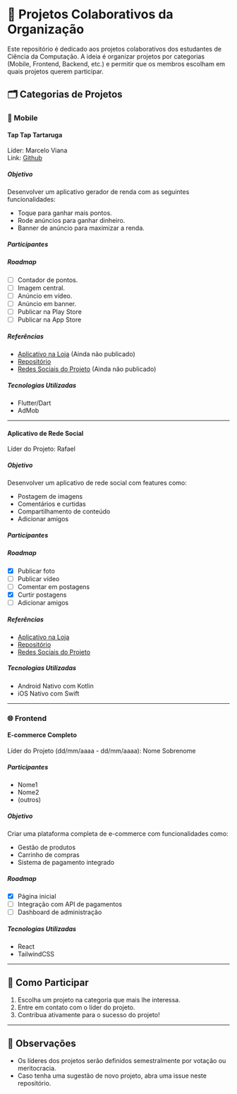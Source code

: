 # 🚀 Projetos Colaborativos da Organização  

Este repositório é dedicado aos projetos colaborativos dos estudantes de Ciência da Computação. A ideia é organizar projetos por categorias (Mobile, Frontend, Backend, etc.) e permitir que os membros escolham em quais projetos querem participar.

## 🗂️ Categorias de Projetos  

### 📱 Mobile  

#### **Tap Tap Tartaruga**  
Líder: Marcelo Viana
<br> Link: [Github](https://github.com/alunos-uninter/mobile-admob/tree/main)

##### **Objetivo**  
Desenvolver um aplicativo gerador de renda com as seguintes funcionalidades:
- Toque para ganhar mais pontos.
- Rode anúncios para ganhar dinheiro.
- Banner de anúncio para maximizar a renda. 

##### **Participantes**  


##### **Roadmap**  
- [ ] Contador de pontos.
- [ ] Imagem central.
- [ ] Anúncio em vídeo.
- [ ] Anúncio em banner.
- [ ] Publicar na Play Store  
- [ ] Publicar na App Store

##### **Referências**  
- [Aplicativo na Loja](#) (Ainda não publicado)
- [Repositório](#)  
- [Redes Sociais do Projeto](#) (Ainda não publicado)

##### **Tecnologias Utilizadas**  
- Flutter/Dart   
- AdMob

---

#### **Aplicativo de Rede Social**  
Líder do Projeto: Rafael   

##### **Objetivo**  
Desenvolver um aplicativo de rede social com features como:  
- Postagem de imagens  
- Comentários e curtidas  
- Compartilhamento de conteúdo  
- Adicionar amigos  

##### **Participantes**  


##### **Roadmap**  
- [x] Publicar foto  
- [ ] Publicar vídeo  
- [ ] Comentar em postagens  
- [x] Curtir postagens  
- [ ] Adicionar amigos  

##### **Referências**  
- [Aplicativo na Loja](#)  
- [Repositório](#)  
- [Redes Sociais do Projeto](#)  

##### **Tecnologias Utilizadas**  
- Android Nativo com Kotlin  
- iOS Nativo com Swift  

---

### 🌐 Frontend  

#### **E-commerce Completo**  
Líder do Projeto (dd/mm/aaaa - dd/mm/aaaa): Nome Sobrenome  

##### **Participantes**  
- Nome1  
- Nome2  
- (outros)  

##### **Objetivo**  
Criar uma plataforma completa de e-commerce com funcionalidades como:  
- Gestão de produtos  
- Carrinho de compras  
- Sistema de pagamento integrado  

##### **Roadmap**  
- [x] Página inicial  
- [ ] Integração com API de pagamentos  
- [ ] Dashboard de administração  

##### **Tecnologias Utilizadas**  
- React  
- TailwindCSS  

---

## 👥 Como Participar  
1. Escolha um projeto na categoria que mais lhe interessa.  
2. Entre em contato com o líder do projeto.  
3. Contribua ativamente para o sucesso do projeto!  

---

## 📑 Observações  
- Os líderes dos projetos serão definidos semestralmente por votação ou meritocracia.  
- Caso tenha uma sugestão de novo projeto, abra uma issue neste repositório.  